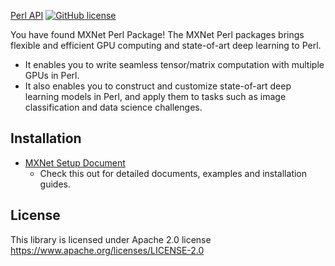 [Perl API](https://mxnet.incubator.apache.org/api/perl/index.html)
[![GitHub license](http://dmlc.github.io/img/apache2.svg)](../LICENSE)

You have found MXNet Perl Package! The MXNet Perl packages brings flexible and efficient GPU
computing and state-of-art deep learning to Perl.

- It enables you to write seamless tensor/matrix computation with multiple GPUs in Perl.
- It also enables you to construct and customize state-of-art deep learning models in Perl,
  and apply them to tasks such as image classification and data science challenges.

Installation
---------
* [MXNet Setup Document](http://mxnet.incubator.apache.org/install/ubuntu_setup.html#install-the-mxnet-package-for-perl)
  - Check this out for detailed documents, examples and installation guides.

License
-------
This library is licensed under Apache 2.0 license https://www.apache.org/licenses/LICENSE-2.0
